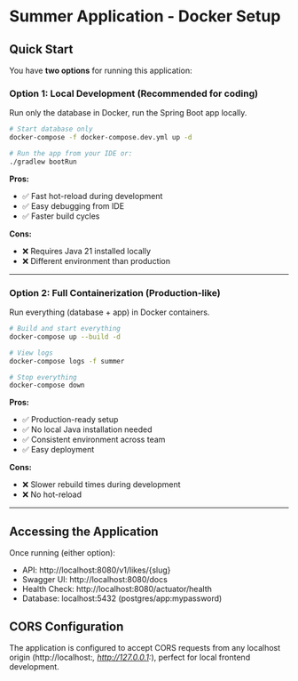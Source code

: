 # Summer Application - Docker Setup

## Quick Start

You have **two options** for running this application:

### Option 1: Local Development (Recommended for coding)
Run only the database in Docker, run the Spring Boot app locally.

```bash
# Start database only
docker-compose -f docker-compose.dev.yml up -d

# Run the app from your IDE or:
./gradlew bootRun
```

**Pros:**
- ✅ Fast hot-reload during development
- ✅ Easy debugging from IDE
- ✅ Faster build cycles

**Cons:**
- ❌ Requires Java 21 installed locally
- ❌ Different environment than production

---

### Option 2: Full Containerization (Production-like)
Run everything (database + app) in Docker containers.

```bash
# Build and start everything
docker-compose up --build -d

# View logs
docker-compose logs -f summer

# Stop everything
docker-compose down
```

**Pros:**
- ✅ Production-ready setup
- ✅ No local Java installation needed
- ✅ Consistent environment across team
- ✅ Easy deployment

**Cons:**
- ❌ Slower rebuild times during development
- ❌ No hot-reload

---

## Accessing the Application

Once running (either option):
- API: http://localhost:8080/v1/likes/{slug}
- Swagger UI: http://localhost:8080/docs
- Health Check: http://localhost:8080/actuator/health
- Database: localhost:5432 (postgres/app:mypassword)

## CORS Configuration

The application is configured to accept CORS requests from any localhost origin (http://localhost:*, http://127.0.0.1:*), perfect for local frontend development.


